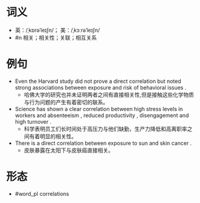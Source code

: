 # 词义
- 英：/ˌkɒrəˈleɪʃn/； 美：/ˌkɔːrəˈleɪʃn/
- #n 相关；相关性；关联；相互关系
# 例句
- Even the Harvard study did not prove a direct correlation but noted strong associations between exposure and risk of behavioral issues .
	- 哈佛大学的研究也并未证明两者之间有直接相关性,但是接触这些化学物质与行为问题的产生有着密切的联系。
- Science has shown a clear correlation between high stress levels in workers and absenteeism , reduced productivity , disengagement and high turnover .
	- 科学表明员工们长时间处于高压力与他们缺勤，生产力降低和高离职率之间有着明显的相关性。
- There is a direct correlation between exposure to sun and skin cancer .
	- 皮肤暴露在太阳下与皮肤癌直接相关。
# 形态
- #word_pl correlations
